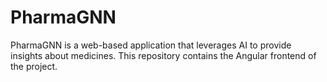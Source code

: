 # PharmaGNN
PharmaGNN is a web-based application that leverages AI to provide insights about medicines. This repository contains the Angular frontend of the project.

